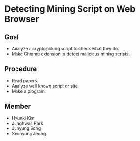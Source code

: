 # Detecting Mining Script on Web Browser

## Goal
- Analyze a cryptojacking script to check what they do.
- Make Chrome extension to detect malicious mining scripts.

## Procedure
- Read papers.
- Analyze well known script or site.
- Make a program.

## Member
- Hyunki Kim
- Junghwan Park
- Juhyung Song
- Seonyong Jeong
